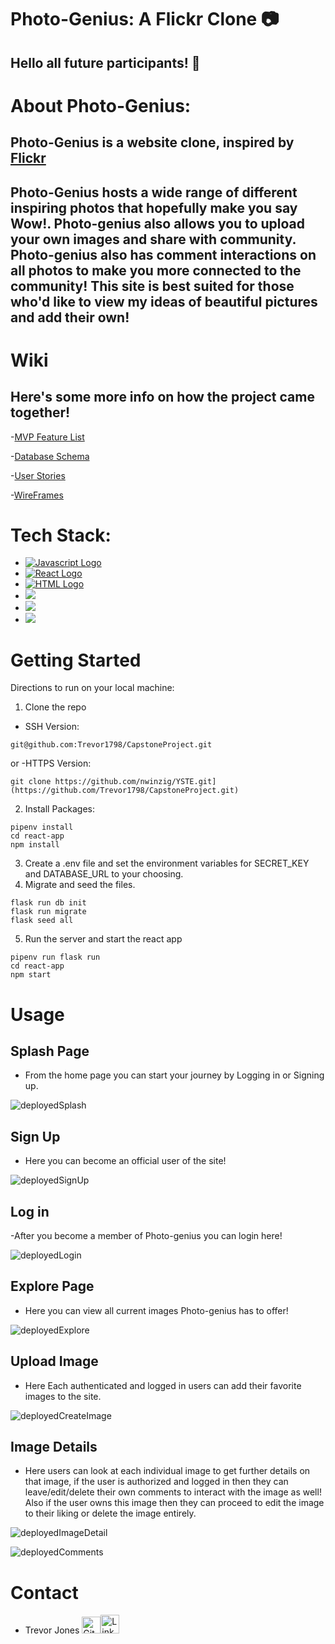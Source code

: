 # Photo-Genius: A Flickr Clone 📷

## Hello all future participants! 👋

# About Photo-Genius:

## Photo-Genius is a website clone, inspired by [Flickr](https://www.flickr.com/)
## Photo-Genius hosts a wide range of different inspiring photos that hopefully make you say Wow!. Photo-genius also allows you to upload your own images and            share with community. Photo-genius also has comment interactions on all photos to make you more connected to the community! This site is best suited for              those who'd like to view my ideas of beautiful pictures and add their own!
# Wiki
## Here's some more info on how the project came together!
-[MVP Feature List](https://github.com/Trevor1798/CapstoneProject/wiki/MVP-Feature-List)

-[Database Schema](https://github.com/Trevor1798/CapstoneProject/wiki/DB-Schema)

-[User Stories](https://github.com/Trevor1798/CapstoneProject/wiki/User-Stories)

-[WireFrames](https://github.com/Trevor1798/CapstoneProject/wiki/Photo-Genius-Wireframe)

# Tech Stack:
 - [<img src='https://img.shields.io/badge/-flask-yellow' alt='Javascript Logo'  target='_blank'/>](https://flask.palletsprojects.com/en/2.2.x/)
 - [<img src='https://img.shields.io/badge/-React-blue' alt='React Logo' target='_blank'/>](https://reactjs.org/)
 - [<img src='https://img.shields.io/badge/-HTML5-orange' alt='HTML Logo' target='_blank'/>](https://html.com/)
 - [<img src='https://img.shields.io/badge/-CSS-blue' target='_blank'/>](https://www.w3.org/Style/CSS/Overview.en.html)
 - [<img src='https://img.shields.io/badge/-postgres-lightgrey' target='_blank'/>](https://www.postgresql.org/)
 - [<img src='https://img.shields.io/badge/-render-purple' target='_blank'/>](https://render.com/)

 # Getting Started
 
 Directions to run on your local machine:
 
 1. Clone the repo
 - SSH Version:
 ``` 
 git@github.com:Trevor1798/CapstoneProject.git
 ```
 or
 -HTTPS Version:
 ```
 git clone https://github.com/nwinzig/YSTE.git](https://github.com/Trevor1798/CapstoneProject.git)
 ```
 2. Install Packages:
 ```
 pipenv install
cd react-app
npm install
 ```
 3. Create a .env file and set the environment variables for SECRET_KEY and DATABASE_URL to your choosing.
 4. Migrate and seed the files.
 ```
 flask run db init
flask run migrate
flask seed all
 ```
 5. Run the server and start the react app
 ```
 pipenv run flask run
cd react-app
npm start
 ```
 
# Usage
## Splash Page

- From the home page you can start your journey by Logging in or Signing up.


![deployedSplash](https://user-images.githubusercontent.com/102115797/204970982-6863bfe2-be7c-44b1-9980-4a9857ecd96c.PNG)


## Sign Up
- Here you can become an official user of the site! 


![deployedSignUp](https://user-images.githubusercontent.com/102115797/204971681-e553b0b0-e2dc-4236-9b19-32d93f81eacb.PNG)


## Log in
-After you become a member of Photo-genius you can login here!


![deployedLogin](https://user-images.githubusercontent.com/102115797/204971732-29d9dd06-8a77-4cf5-8adb-c569b27ee853.PNG)


## Explore Page
- Here you can view all current images Photo-genius has to offer!


![deployedExplore](https://user-images.githubusercontent.com/102115797/204971123-9ee04d27-098f-4434-a7f9-98b3907b077a.PNG)


## Upload Image
- Here Each authenticated and logged in users can add their favorite images to the site.


![deployedCreateImage](https://user-images.githubusercontent.com/102115797/204971267-13010450-0c49-4e24-a446-59855312c08d.PNG)


## Image Details
- Here users can look at each individual image to get further details on that image, if the user is authorized and logged in then they can leave/edit/delete their own comments to interact with the image as well! Also if the user owns this image then they can proceed to edit the image to their liking or delete the image entirely.


![deployedImageDetail](https://user-images.githubusercontent.com/102115797/204971929-023fa6f7-0964-4065-b5f7-a7a439176a8b.PNG)

![deployedComments](https://user-images.githubusercontent.com/102115797/204971946-1b31a8d6-9412-470a-bf74-00f89116b44f.PNG)


# Contact 
- Trevor Jones [<img src='https://github.githubassets.com/images/modules/logos_page/GitHub-Mark.png' target='_blank' alt='Github Logo' width=30px height=27px/>](https://github.com/Trevor1798)[<img src='https://brand.linkedin.com/content/dam/me/business/en-us/amp/brand-site/v2/bg/LI-Bug.svg.original.svg' target='_blank' alt='LinkedIn Logo' width=30px height=30px/>](https://www.linkedin.com/in/trevor-jones-458b75202/)
